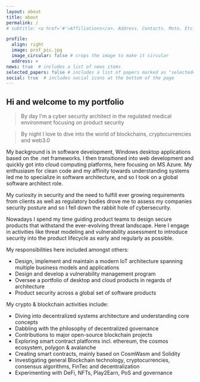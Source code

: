 ```yaml
---
layout: about
title: about
permalink: /
# subtitle: <a href='#'>Affiliations</a>. Address. Contacts. Moto. Etc.

profile:
  align: right
  image: prof_pic.jpg
  image_circular: false # crops the image to make it circular
  address: >
news: true  # includes a list of news items
selected_papers: false # includes a list of papers marked as "selected={true}"
social: true  # includes social icons at the bottom of the page
---
```


## Hi and welcome to my portfolio
  
>By day I'm a cyber security architect in the regulated medical environment focusing on product security
 
>By night I love to dive into the world of blockchains, cryptocurrencies and web3.0
  
My background is in software development, Windows desktop applications based on the .net frameworks. I then transitioned into web development and  quickly got into cloud computing platforms, here focusing on MS Azure. My enthusiasm for clean code and my affinity towards understanding systems led me to specialize in software architecture, and so I took on a global software architect role.  
 
My curiosity in security and the need to fulfill ever growing requirements from clients as well as regulatory bodies drove me to assess my companies security posture and so I fell down the rabbit hole of cybersecurity.  
 
Nowadays I spend my time guiding product teams to design secure products that withstand the ever-evolving threat landscape. Here I engage in activities like threat modeling and vulnerability assessment to introduce security into the product lifecycle as early and regularly as possible.     
 
My responsibilities here included amongst others:

- Design, implement and maintain a modern IoT architecture spanning multiple business models and applications
- Design and develop a vulnerability management program
- Oversee a portfolio of desktop and cloud products in regards of architecture
- Product security across a global set of software products
 
My crypto & blockchain activities include:

- Diving into decentralized systems architecture and understanding core concepts
- Dabbling with the philosophy of decentralized governance
- Contributions to major open-source blockchain projects
- Exploring smart contract platforms incl. ethereum, the cosmos ecosystem, polygon & avalanche 
- Creating smart contracts, mainly based on CosmWasm and Solidity
- Investigating general Blockchain technology, cryptocurrencies, consensus algorithms, FinTec and decentralization
- Experimenting with DeFi, NFTs, Play2Earn, PoS and governance

<!-- Write your biography here. Tell the world about yourself. Link to your favorite [subreddit](http://reddit.com). You can put a picture in, too. The code is already in, just name your picture `prof_pic.jpg` and put it in the `img/` folder. -->

<!-- Put your address / P.O. box / other info right below your picture. You can also disable any these elements by editing `profile` property of the YAML header of your `_pages/about.md`. Edit `_bibliography/papers.bib` and Jekyll will render your [publications page](/al-folio/publications/) automatically.

Link to your social media connections, too. This theme is set up to use [Font Awesome icons](http://fortawesome.github.io/Font-Awesome/) and [Academicons](https://jpswalsh.github.io/academicons/), like the ones below. Add your Facebook, Twitter, LinkedIn, Google Scholar, or just disable all of them. -->
